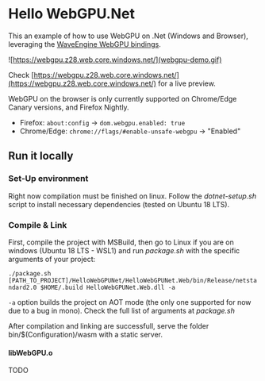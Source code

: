 # Hello WebGPU.Net

This an example of how to use WebGPU on .Net (Windows and Browser), leveraging the [WaveEngine WebGPU bindings](https://github.com/WaveEngine/WebGPU.NET).

![https://webgpu.z28.web.core.windows.net/](webgpu-demo.gif)

Check [https://webgpu.z28.web.core.windows.net/](https://webgpu.z28.web.core.windows.net/) for a live preview.

WebGPU on the browser is only currently supported on Chrome/Edge Canary versions, and Firefox Nightly.

- Firefox: `about:config` -> `dom.webgpu.enabled: true`
- Chrome/Edge: `chrome://flags/#enable-unsafe-webgpu` -> "Enabled"

## Run it locally

### Set-Up environment

Right now compilation must be finished on linux. Follow the _dotnet-setup.sh_
script to install necessary dependencies (tested on Ubuntu 18 LTS).

### Compile & Link

First, compile the project with
MSBuild, then go to Linux if you are on windows (Ubuntu 18 LTS - WSL1) and run
_package.sh_ with the specific arguments of your project:

`./package.sh [PATH_TO_PROJECT]/HelloWebGPUNet/HelloWebGPUNet.Web/bin/Release/netstandard2.0 $HOME/.build HelloWebGPUNet.Web.dll -a`

`-a` option builds the project on AOT mode (the only one supported for now due to a bug in mono).
Check the full list of arguments at _package.sh_

After compilation and linking are successfull, serve the folder bin/\$(Configuration)/wasm with a static server.

#### libWebGPU.o

TODO

